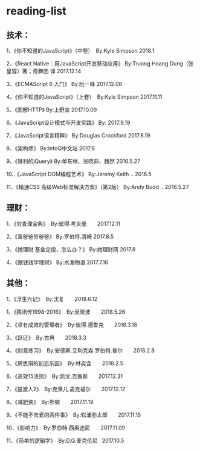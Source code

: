 # reading-list

## 技术：

1、《你不知道的JavaScript》（中卷）　By:Kyle Simpson  2018.1

2、《React Native：用JavaScript开发移动应用》 By:Truong Hoang Dung（张皇容）著；奇舞团 译  2017.12.14

3、《ECMAScript 6 入门》 By:阮一峰  2017.12.08

4、《你不知道的JavaScript》（上卷）　By:Kyle Simpson  2017.11.11

5、《图解HTTP》 By:上野宣  2017.10.09

6、《JavaScript设计模式与开发实践》 By:  2017.9.19

7、《JavaScript语言精粹》 By:Douglas Crockford  2017.8.19

8、《架构师》 By:InfoQ中文站  2017.6

9、《锋利的jQuery》 By:单东林、张晓菲、魏然   2016.5.27

10、《JavaScript DOM编程艺术》 By:Jeremy Keith ..   2016.5

11、《精通CSS 高级Web标准解决方案》（第2版） By:Andy Budd ..  2016.5.27


## 理财：

1、《穷查理宝典》　By:彼得.考夫曼　　2017.12.11

2、《富爸爸穷爸爸》 By:罗伯特.清崎   2017.8.5

3、《她理财 基金定投，怎么办？》 By:她理财网   2017.8

4、《跟钱钱学理财》 By:水湄物语   2017.7.16


## 其他：

1、《浮生六记》　By:沈复　　2018.6.12

1、《腾讯传1998-2016》　By:吴晓波　　2018.5.26

2、《卓有成效的管理者》　By:彼得.德鲁克　　2018.3.18

3、《跃迁》　By:古典　　2018.3.3

4、《刻意练习》　By:安德斯.艾利克森 罗伯特.普尔　　2018.2.8

5、《房思琪的初恋乐园》　By:林奕含　　2018.2.5

6、《高效15法则》　By:凯文.克鲁斯　　2017.12.31

7、《摆渡人2》　By:克莱儿.麦克福尔　　2017.12.12

8、《减肥侠》　By:熊顿　　2017.11.19

9、《不能不去爱的两件事》　By:松浦弥太郎　　2017.11.15

10、《影响力》　By:罗伯特.西奥迪尼　　2017.11.09

11、《简单的逻辑学》　By:D.Q.麦克伦尼   2017.10.5


